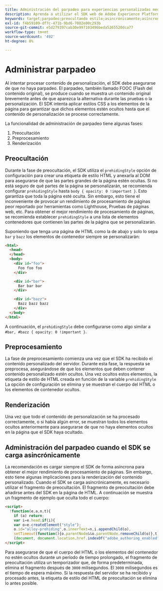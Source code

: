 ```yaml
---
title: Administración del parpadeo para experiencias personalizadas mediante el SDK web de Adobe Experience Platform
description: Aprenda a utilizar el SDK web de Adobe Experience Platform para administrar el parpadeo en las experiencias de los usuarios.
keywords: target;parpadeo;preocultando estilo;asincrónicamente;asíncrono;
exl-id: f4b59109-df7c-471b-9bd6-7082e00c293b
source-git-commit: e5d279397cab30e997103496beda5265520dca77
workflow-type: tm+mt
source-wordcount: '492'
ht-degree: 0%

---
```


# Administrar parpadeo

Al intentar procesar contenido de personalización, el SDK debe asegurarse de que no haya parpadeo. El parpadeo, también llamado FOOC (Flash del contenido original), se produce cuando se muestra un contenido original brevemente antes de que aparezca la alternativa durante las pruebas o la personalización. El SDK intenta aplicar estilos CSS a los elementos de la página para garantizar que dichos elementos estén ocultos hasta que el contenido de personalización se procese correctamente.

La funcionalidad de administración de parpadeo tiene algunas fases:

1. Preocultación
1. Preprocesamiento
1. Renderización

## Preocultación

Durante la fase de preocultación, el SDK utiliza el `prehidingStyle` opción de configuración para crear una etiqueta de estilo HTML y anexarla al DOM para asegurarse de que las partes grandes de la página estén ocultas. Si no está seguro de qué partes de la página se personalizarán, se recomienda configurar `prehidingStyle` hasta `body { opacity: 0 !important }`. Esto garantiza que toda la página esté oculta. Sin embargo, esto tiene el inconveniente de provocar un rendimiento de procesamiento de páginas peor reportado por herramientas como Lighthouse, Pruebas de páginas web, etc. Para obtener el mejor rendimiento de procesamiento de páginas, se recomienda establecer `prehidingStyle` a una lista de elementos contenedores que contienen las partes de la página que se personalizarán.

Suponiendo que tenga una página de HTML como la de abajo y solo lo sepa `bar` y `bazz` los elementos de contenedor siempre se personalizarán:

```html
<html>
  <head>
  </head>
  <body>
    <div id="foo">
      Foo foo foo
    </div>

    <div id="bar">
      Bar bar bar
    </div>

    <div id="bazz">
      Bazz bazz bazz
    </div>
  </body>
</html>
```

A continuación, el `prehidingStyle` debe configurarse como algo similar a `#bar, #bazz { opacity: 0 !important }`.

## Preprocesamiento

La fase de preprocesamiento comienza una vez que el SDK ha recibido el contenido personalizado del servidor. Durante esta fase, la respuesta se preprocesa, asegurándose de que los elementos que deben contener contenido personalizado estén ocultos. Una vez ocultos estos elementos, la etiqueta de estilo de HTML creada en función de la variable `prehidingStyle` La opción de configuración se elimina y se muestran el cuerpo del HTML o los elementos de contenedor ocultos.

## Renderización

Una vez que todo el contenido de personalización se ha procesado correctamente, o si había algún error, se muestran todos los elementos ocultos anteriormente para asegurarse de que no haya elementos ocultos en la página que el SDK haya ocultado.

## Administración del parpadeo cuando el SDK se carga asincrónicamente

La recomendación es cargar siempre el SDK de forma asíncrona para obtener el mejor rendimiento de procesamiento de páginas. Sin embargo, esto tiene algunas implicaciones para la renderización del contenido personalizado. Cuando el SDK se carga asincrónicamente, es necesario utilizar el fragmento de preocultación. El fragmento de preocultación debe añadirse antes del SDK en la página de HTML. A continuación se muestra un fragmento de ejemplo que oculta todo el cuerpo:

```html
<script>
  !function(e,a,n,t){
    if (a) return;
    var i=e.head;if(i){
    var o=e.createElement("style");
    o.id="alloy-prehiding",o.innerText=n,i.appendChild(o),
    setTimeout(function(){o.parentNode&&o.parentNode.removeChild(o)},t)}}
    (document, document.location.href.indexOf("adobe_authoring_enabled") !== -1, "body { opacity: 0 !important }", 3000);
</script>
```

Para asegurarse de que el cuerpo del HTML o los elementos del contenedor no estén ocultos durante un período de tiempo prolongado, el fragmento de preocultación utiliza un temporizador que, de forma predeterminada, elimina el fragmento después de `3000` milisegundos. El `3000` milisegundos es el tiempo de espera máximo. Si la respuesta del servidor se ha recibido y procesado antes, la etiqueta de estilo del HTML de preocultación se elimina lo antes posible.
